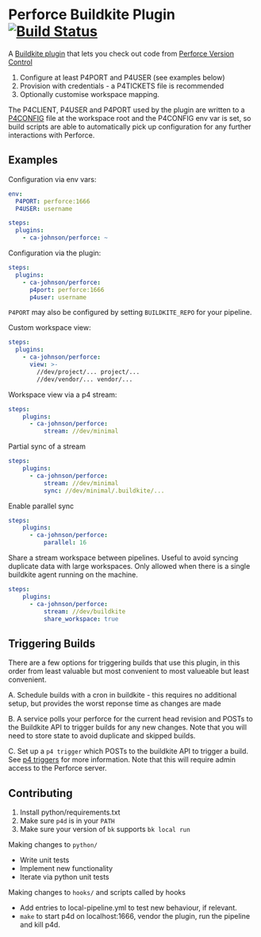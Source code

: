 # Perforce Buildkite Plugin [![Build Status](https://travis-ci.com/ca-johnson/perforce-buildkite-plugin.svg?branch=master)](https://travis-ci.com/ca-johnson/perforce-buildkite-plugin)

A [Buildkite plugin](https://buildkite.com/docs/agent/v3/plugins) that lets you check out code from [Perforce Version Control](https://www.perforce.com/products/helix-core)

1. Configure at least P4PORT and P4USER (see examples below)
2. Provision with credentials - a P4TICKETS file is recommended
3. Optionally customise workspace mapping.

The P4CLIENT, P4USER and P4PORT used by the plugin are written to a [P4CONFIG](https://www.perforce.com/manuals/v16.2/cmdref/P4CONFIG.html) file at the workspace root and the P4CONFIG env var is set, so build scripts are able to automatically pick up configuration for any further interactions with Perforce.

## Examples

Configuration via env vars:

```yaml
env:
  P4PORT: perforce:1666
  P4USER: username

steps:
  plugins:
    - ca-johnson/perforce: ~
```

Configuration via the plugin:

```yaml
steps:
  plugins:
    - ca-johnson/perforce:
      p4port: perforce:1666
      p4user: username
```

`P4PORT` may also be configured by setting `BUILDKITE_REPO` for your pipeline.

Custom workspace view:

```yaml
steps:
  plugins:
    - ca-johnson/perforce:
      view: >-
        //dev/project/... project/...
        //dev/vendor/... vendor/...
```

Workspace view via a p4 stream:

```yaml
steps:
    plugins:
      - ca-johnson/perforce:
          stream: //dev/minimal
```

Partial sync of a stream

```yaml
steps:
    plugins:
      - ca-johnson/perforce:
          stream: //dev/minimal
          sync: //dev/minimal/.buildkite/...
```

Enable parallel sync

```yaml
steps:
    plugins:
      - ca-johnson/perforce:
          parallel: 16
```

Share a stream workspace between pipelines. Useful to avoid syncing duplicate data with large workspaces.
Only allowed when there is a single buildkite agent running on the machine.

```yaml
steps:
    plugins:
      - ca-johnson/perforce:
          stream: //dev/buildkite
          share_workspace: true
```

## Triggering Builds

There are a few options for triggering builds that use this plugin, in this order from least valuable but most convenient to most valueable but least convenient.

A. Schedule builds with a cron in buildkite - this requires no additional setup, but provides the worst reponse time as changes are made

B. A service polls your perforce for the current head revision and POSTs to the Buildkite API to trigger builds for any new changes. Note that you will need to store state to avoid duplicate and skipped builds.

C. Set up a `p4 trigger` which POSTs to the buildkite API to trigger a build. See [p4 triggers](https://www.perforce.com/manuals/v18.1/cmdref/Content/CmdRef/p4_triggers.html) for more information. Note that this will require admin access to the Perforce server.

## Contributing

1. Install python/requirements.txt
2. Make sure `p4d` is in your `PATH`
3. Make sure your version of `bk` supports `bk local run`

Making changes to `python/`
* Write unit tests
* Implement new functionality
* Iterate via python unit tests

Making changes to `hooks/` and scripts called by hooks
* Add entries to local-pipeline.yml to test new behaviour, if relevant.
* `make` to start p4d on localhost:1666, vendor the plugin, run the pipeline and kill p4d.
